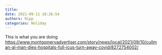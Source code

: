```yaml
---
title: 
date: 2021-09-11 18:26:54
authors: Ripp
categories: Holiday
---
```


 This is what you are doing
https://www.montgomeryadvertiser.com/story/news/local/2021/09/10/cullman-al-man-dies-hospitals-full-icus-turn-away-covid/8272754002/